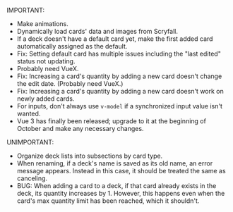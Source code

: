 IMPORTANT:

- Make animations.
- Dynamically load cards' data and images from Scryfall.
- If a deck doesn't have a default card yet, make the first added card automatically assigned as the default.
- Fix: Setting default card has multiple issues including the "last edited" status not updating.
- Probably need VueX.
- Fix: Increasing a card's quantity by adding a new card doesn't change the edit date. (Probably need VueX.)
- Fix: Increasing a card's quantity by adding a new card doesn't work on newly added cards.
- For inputs, don't always use `v-model` if a synchronized input value isn't wanted.
- Vue 3 has finally been released; upgrade to it at the beginning of October and make any necessary changes.


UNIMPORTANT:

- Organize deck lists into subsections by card type.
- When renaming, if a deck's name is saved as its old name, an error message appears. Instead in this case, it should be treated the same as canceling.
- BUG: When adding a card to a deck, if that card already exists in the deck, its quantity increases by 1. However, this happens even when the card's max quantity limit has been reached, which it shouldn't.